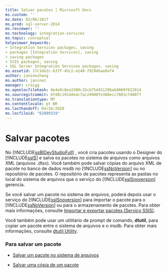 ```yaml
---
title: Salvar pacotes | Microsoft Docs
ms.custom: ''
ms.date: 03/06/2017
ms.prod: sql-server-2014
ms.reviewer: ''
ms.technology: integration-services
ms.topic: conceptual
helpviewer_keywords:
- Integration Services packages, saving
- packages [Integration Services], saving
- saving packages
- SSIS packages, saving
- SQL Server Integration Services packages, saving
ms.assetid: 17c1de2c-637f-45c2-a148-79294bae0af4
author: janinezhang
ms.author: janinez
manager: craigg
ms.openlocfilehash: 0e4e9c8ea3300c35cb75d451206ab9869f932814
ms.sourcegitcommit: 6fd8c1914de4c7ac24900fe388ecc7883c740077
ms.translationtype: MT
ms.contentlocale: pt-BR
ms.lasthandoff: 04/26/2020
ms.locfileid: "62889319"
---
```

# <a name="save-packages"></a>Salvar pacotes
  No [!INCLUDE[ssBIDevStudioFull](../includes/ssbidevstudiofull-md.md)] , você cria pacotes usando o Designer do [!INCLUDE[ssIS](../includes/ssis-md.md)] e salva os pacotes no sistema de arquivos como arquivos XML (arquivos .dtsx). Você também pode salvar cópias do arquivo XML de pacote no banco de dados msdb no [!INCLUDE[ssNoVersion](../includes/ssnoversion-md.md)] ou no repositório de pacotes. O repositório de pacotes representa as pastas no local do sistema de arquivos que o serviço do [!INCLUDE[ssISnoversion](../includes/ssisnoversion-md.md)] gerencia.  
  
 Se você salvar um pacote no sistema de arquivos, poderá depois usar o serviço do [!INCLUDE[ssISnoversion](../includes/ssisnoversion-md.md)] para importar o pacote para o [!INCLUDE[ssNoVersion](../includes/ssnoversion-md.md)] ou para o armazenamento de pacotes. Para obter mais informações, consulte [Importar e exportar pacotes &#40;Serviço SSIS&#41;](../../2014/integration-services/import-and-export-packages-ssis-service.md).  
  
 Você também pode usar um utilitário de prompt de comando, **dtutil**, para copiar um pacote entre o sistema de arquivos e o msdb. Para obter mais informações, consulte [dtutil Utility](dtutil-utility.md).  
  
### <a name="to-save-a-package"></a>Para salvar um pacote  
  
-   [Salvar um pacote no sistema de arquivos](../../2014/integration-services/save-a-package-to-the-file-system.md)  
  
-   [Salvar uma cópia de um pacote](../../2014/integration-services/save-a-copy-of-a-package.md)  
  
  
